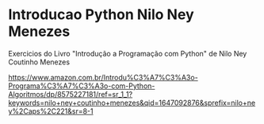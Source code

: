 # Introducao Python Nilo Ney Menezes
 Exercicios do Livro "Introdução a Programação com Python" de Nilo Ney Coutinho Menezes

https://www.amazon.com.br/Introdu%C3%A7%C3%A3o-Programa%C3%A7%C3%A3o-com-Python-Algoritmos/dp/8575227181/ref=sr_1_1?keywords=nilo+ney+coutinho+menezes&qid=1647092876&sprefix=nilo+ney%2Caps%2C221&sr=8-1